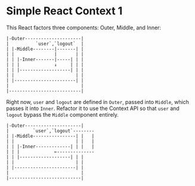 # Simple React Context 1

This React factors three components: Outer, Middle, and Inner:

```
|-Outer---------------------|
|          `user`,`logout`  |
| |-Middle--------|-------| |
| |               |       | |
| | |-Inner-------|-----| | |
| | |             ↓     | | |
| | |-------------------| | |
| |                       | |
| |-----------------------| |
|                           |
|---------------------------|
```

Right now, `user` and `logout` are defined in `Outer`, passed into `Middle`, which passes it into `Inner`. Refactor it to use the Context API so that `user` and `logout` bypass the `Middle` component entirely.

```
|-Outer---------------------|
|         `user`,`logout`--------
| |-Middle----------------| |   |
| |                       | |   |
| | |-Inner-------------| | |   |
| | |             ←--------------
| | |-------------------| | |
| |                       | |
| |-----------------------| |
|                           |
|---------------------------|
```
